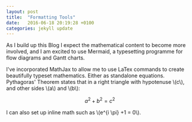 ```yaml
---
layout: post
title:  "Formatting Tools"
date:   2016-06-18 20:19:28 +0100
categories: jekyll update
---
```


As I build up this Blog I expect the mathematical content to become more involved, and I am excited to use Mermaid, a typesetting programme for flow diagrams and Gantt charts.

I've incorporated MathJax to allow me to use LaTex commands to create beautifully typeset mathematics. Either as standalone equations. Pythagoras' Theorem states that in a right triangle with hypotenuse \\(c\\), and other sides \\(a\\) and \\(b\\):

$$a^2 + b^2 = c^2$$

I can also set up inline math such as \\(e^{i \pi} +1 = 0\\).



